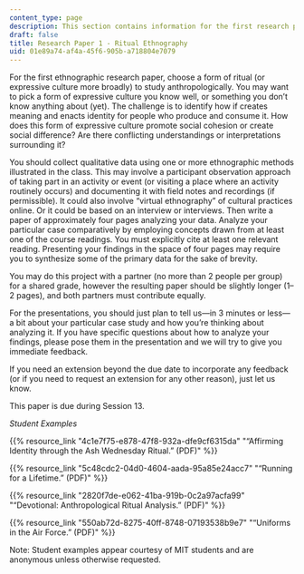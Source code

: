```yaml
---
content_type: page
description: This section contains information for the first research paper.
draft: false
title: Research Paper 1 - Ritual Ethnography
uid: 01e89a74-af4a-45f6-905b-a718804e7079
---
```

For the first ethnographic research paper, choose a form of ritual (or expressive culture more broadly) to study anthropologically. You may want to pick a form of expressive culture you know well, or something you don’t know anything about (yet). The challenge is to identify how if creates meaning and enacts identity for people who produce and consume it. How does this form of expressive culture promote social cohesion or create social difference? Are there conflicting understandings or interpretations surrounding it?

You should collect qualitative data using one or more ethnographic methods illustrated in the class. This may involve a participant observation approach of taking part in an activity or event (or visiting a place where an activity routinely occurs) and documenting it with field notes and recordings (if permissible). It could also involve “virtual ethnography” of cultural practices online. Or it could be based on an interview or interviews. Then write a paper of approximately four pages analyzing your data. Analyze your particular case comparatively by employing concepts drawn from at least one of the course readings. You must explicitly cite at least one relevant reading. Presenting your findings in the space of four pages may require you to synthesize some of the primary data for the sake of brevity. 

You may do this project with a partner (no more than 2 people per group) for a shared grade, however the resulting paper should be slightly longer (1–2 pages), and both partners must contribute equally.

For the presentations, you should just plan to tell us—in 3 minutes or less—a bit about your particular case study and how you’re thinking about analyzing it. If you have specific questions about how to analyze your findings, please pose them in the presentation and we will try to give you immediate feedback.

If you need an extension beyond the due date to incorporate any feedback (or if you need to request an extension for any other reason), just let us know.

This paper is due during Session 13.

*Student Examples*

{{% resource_link "4c1e7f75-e878-47f8-932a-dfe9cf6315da" "“Affirming Identity through the Ash Wednesday Ritual.” (PDF)" %}}

{{% resource_link "5c48cdc2-04d0-4604-aada-95a85e24acc7" "“Running for a Lifetime.” (PDF)" %}}

{{% resource_link "2820f7de-e062-41ba-919b-0c2a97acfa99" "“Devotional: Anthropological Ritual Analysis.” (PDF)" %}}

{{% resource_link "550ab72d-8275-40ff-8748-07193538b9e7" "“Uniforms in the Air Force.” (PDF)" %}}

Note: Student examples appear courtesy of MIT students and are anonymous unless otherwise requested.